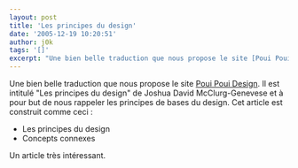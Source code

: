 ```yaml
---
layout: post
title: 'Les principes du design'
date: '2005-12-19 10:20:51'
author: j0k
tags: '[]'
excerpt: "Une bien belle traduction que nous propose le site [Poui Poui Design](http://www.pouipouidesign.net/index.php/2005/12/15/50-traduction--les-principes-du-design). Il est intitulé \"Les principes du design\" de Joshua David McClurg-Genevese et à pour but de nous rappeler les principes de bases du design."
---
```


Une bien belle traduction que nous propose le site [Poui Poui Design](http://www.pouipouidesign.net/index.php/2005/12/15/50-traduction--les-principes-du-design). Il est intitulé "Les principes du design" de Joshua David McClurg-Genevese et à pour but de nous rappeler les principes de bases du design.
Cet article est construit comme ceci :
* Les principes du design
* Concepts connexes

Un article très intéressant.

